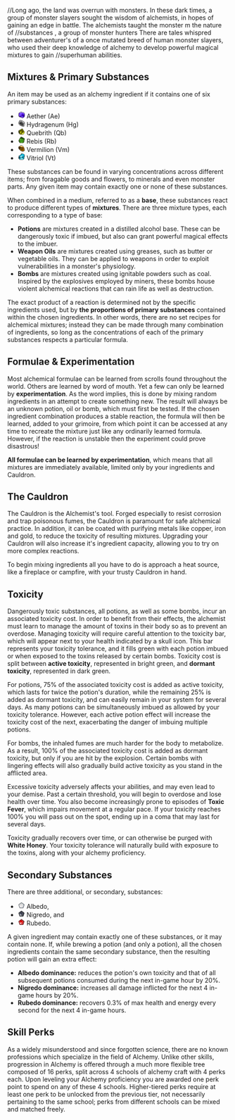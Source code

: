 //Long ago, the land was overrun with monsters. In these dark times, a group of monster slayers sought the wisdom of alchemists, in hopes of gaining an edge in battle. The alchemists taught the monster m the nature of //substances , a group of monster hunters There are tales whispred between adventurer's of a once mutated breed of human monster slayers, who used their deep knowledge of alchemy to develop powerful magical mixtures to gain //superhuman abilities.


## Mixtures & Primary Substances

An item may be used as an alchemy ingredient if it contains one of six primary substances:

 * ![](./resources/Substances/Substances_Small_Aether.png) Aether (Ae)
 * ![](./resources/Substances/Substances_Small_Hydragenum.png) Hydragenum (Hg)
 * ![](./resources/Substances/Substances_Small_Quebrith.png) Quebrith (Qb)
 * ![](./resources/Substances/Substances_Small_Rebis.png) Rebis (Rb)
 * ![](./resources/Substances/Substances_Small_Vermilion.png) Vermilion (Vm)
 * ![](./resources/Substances/Substances_Small_Vitriol.png) Vitriol (Vt)

These substances can be found in varying concentrations across different items; from foragable goods and flowers, to minerals and even monster parts. Any given item may contain exactly one or none of these substances.

When combined in a medium, referred to as a **base**, these substances react to produce different types of **mixtures**. There are three mixture types, each corresponding to a type of base:
- **Potions** are mixtures created in a distilled alcohol base. These can be dangerously toxic if imbued, but also can grant powerful magical effects to the imbuer.
- **Weapon Oils** are mixtures created using greases, such as butter or vegetable oils. They can be applied to weapons in order to exploit vulnerabilities in a monster's physiology.
- **Bombs** are mixtures created using ignitable powders such as coal. Inspired by the explosives employed by miners, these bombs house violent alchemical reactions that can rain life as well as destruction.

The exact product of a reaction is determined not by the specific ingredients used, but by **the proportions of primary substances** contained within the chosen ingredients. In other words, there are no set recipes for alchemical mixtures; instead they can be made through many combination of ingredients, so long as the concentrations of each of the primary substances respects a particular formula.


## Formulae & Experimentation

Most alchemical formulae can be learned from scrolls found throughout the world. Others are learned by word of mouth. Yet a few can only be learned by **experimentation**. As the word implies, this is done by mixing random ingredients in an attempt to create something new. The result will always be an unknown potion, oil or bomb, which must first be tested. If the chosen ingredient combination produces a stable reaction, the formula will then be learned, added to your grimoire, from which point it can be accessed at any time to recreate the mixture just like any ordinarily learned formula. However, if the reaction is unstable then the experiment could prove disastrous!

**All formulae can be learned by experimentation**, which means that all mixtures are immediately available, limited only by your ingredients and Cauldron.


## The Cauldron

The Cauldron is the Alchemist's tool. Forged especially to resist corrosion and trap poisonous fumes, the Cauldron is paramount for safe alchemical practice. In addition, it can be coated with purifying metals like copper, iron and gold, to reduce the toxicity of resulting mixtures. Upgrading your Cauldron will also increase it's ingredient capacity, allowing you to try on more complex reactions.

To begin mixing ingredients all you have to do is approach a heat source, like a fireplace or campfire, with your trusty Cauldron in hand.


## Toxicity

Dangerously toxic substances, all potions, as well as some bombs, incur an associated toxicity cost. In order to benefit from their effects, the alchemist must learn to manage the amount of toxins in their body so as to prevent an overdose. Managing toxicity will require careful attention to the toxicity bar, which will appear next to your health indicated by a skull icon. This bar represents your toxicity tolerance, and it fills green with each potion imbued or when exposed to the toxins released by certain bombs. Toxicity cost is split between **active toxicity**, represented in bright green, and **dormant toxicity**, represented in dark green.

For potions, 75% of the associated toxicity cost is added as active toxicity, which lasts for twice the potion's duration, while the remaining 25% is added as dormant toxicity, and can easily remain in your system for several days. As many potions can be simultaneously imbued as allowed by your toxicity tolerance. However, each active potion effect will increase the toxicity cost of the next, exacerbating the danger of imbuing multiple potions.

For bombs, the inhaled fumes are much harder for the body to metabolize. As a result, 100% of the associated toxicity cost is added as dormant toxicity, but only if you are hit by the explosion. Certain bombs with lingering effects will also gradually build active toxicity as you stand in the afflicted area.
 
Excessive toxicity adversely affects your abilities, and may even lead to your demise. Past a certain threshold, you will begin to overdose and lose health over time. You also become increasingly prone to episodes of **Toxic Fever**, which impairs movement at a regular pace. If your toxicity reaches 100% you will pass out on the spot, ending up in a coma that may last for several days.

Toxicity gradually recovers over time, or can otherwise be purged with **White Honey**. Your toxicity tolerance will naturally build with exposure to the toxins, along with your alchemy proficiency.


## Secondary Substances

There are three additional, or secondary, substances:

* ![](./resources/Substances/Substances_Small_Albedo.webp) Albedo,
* ![](./resources/Substances/Substances_Small_Nigredo.webp) Nigredo, and
* ![](./resources/Substances/Substances_Small_Rubedo.webp) Rubedo﻿.

A given ingredient may contain exactly one of these substances, or it may contain none. If, while brewing a potion (and only a potion), all the chosen ingredients contain the same secondary substance, then the resulting potion will gain an extra effect:
 - **Albedo dominance:** reduces the potion's own toxicity and that of all subsequent potions consumed during the next in-game hour by 20%.
 - **Nigredo dominance:** increases all damage inflicted for the next 4 in-game hours by 20%.
 - **Rubedo dominance:** recovers 0.3% of max health and energy every second for the next 4 in-game hours.


## Skill Perks

As a widely misunderstood and since forgotten science, there are no known professions which specialize in the field of Alchemy. Unlike other skills, progression in Alchemy is offered through a much more flexible tree composed of 16 perks, split across 4 schools of alchemy craft with 4 perks each. Upon leveling your Alchemy proficiency you are awarded one perk point to spend on any of these 4 schools. Higher-tiered perks require at least one perk to be unlocked from the previous tier, not necessarily pertaining to the same school; perks from different schools can be mixed and matched freely.
